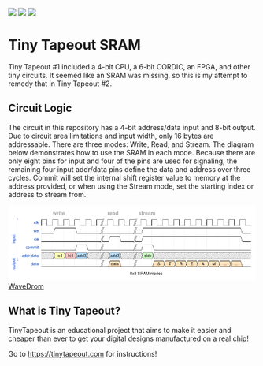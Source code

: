 ![](../../workflows/gds/badge.svg) ![](../../workflows/docs/badge.svg) ![](../../workflows/test/badge.svg)

# Tiny Tapeout SRAM

Tiny Tapeout #1 included a 4-bit CPU, a 6-bit CORDIC, an FPGA, and other tiny
circuits.  It seemed like an SRAM was missing, so this is my attempt to remedy
that in Tiny Tapeout #2.

## Circuit Logic

The circuit in this repository has a 4-bit address/data input and 8-bit output.
Due to circuit area limitations and input width, only 16 bytes are addressable.
There are three modes: Write, Read, and Stream.  The diagram below demonstrates
how to use the SRAM in each mode.  Because there are only eight pins for input
and four of the pins are used for signaling, the remaining four input addr/data
pins define the data and address over three cycles.  Commit will set the
internal shift register value to memory at the address provided, or when using
the Stream mode, set the starting index or address to stream from.

![16x8 SRAM](./16x8sram.png)
[WaveDrom](https://wavedrom.com/editor.html?%7B%0A%20%20signal%3A%20%5B%5B%27input%27%2C%0A%20%20%7Bname%3A%20%20%20%20%20%20%20%27clk%27%2C%20wave%3A%20%27p....%7C..%7C..........%27%7D%2C%0A%20%20%7Bname%3A%20%20%20%20%20%20%20%20%27we%27%2C%20wave%3A%20%2701.0.%7C..%7C1........0%27%7D%2C%0A%20%20%7Bname%3A%20%20%20%20%20%20%20%20%27oe%27%2C%20wave%3A%20%270....%7C10%7C1........0%27%7D%2C%0A%20%20%7Bname%3A%20%20%20%20%27commit%27%2C%20wave%3A%20%270..10%7C..%7C10........%27%7D%2C%0A%20%20%7Bname%3A%20%27addr%7Cdata%27%2C%20wave%3A%20%27x395x%7C5x%7C7x........%27%2C%20data%3A%20%5B%27lo4%27%2C%20%27hi4%27%2C%20%27add3%27%2C%20%27add3%27%2C%27sidx%27%5D%7D%2C%0A%20%20%5D%2C%5B%27output%27%2C%0A%20%20%7Bname%3A%20%20%20%20%20%20%27data%27%2C%20wave%3A%20%270....%7C40%7C.444444440%27%2C%20data%3A%20%5B%27data%27%2C%20%27S%27%2C%27T%27%2C%27R%27%2C%27E%27%2C%27A%27%2C%27M%27%2C%27...%27%2C%27...%27%5D%7D%0A%20%20%5D%5D%2C%0A%20%20head%3A%20%7Btext%3A%0A%20%20%5B%27tspan%27%2C%0A%20%20%20%20%5B%27tspan%27%2C%20%7Bclass%3A%27muted%20h4%27%7D%2C%20%27write%27%5D%2C%0A%20%20%20%20%5B%27tspan%27%2C%20%7Bclass%3A%27muted%20h4%27%7D%2C%20%27%20%20%20%20%20%20%20%20%20%20%20%20%20%20%20%20%20%20%20%20%20%20%20%20%20%20%20%20%20%20read%20%20%20%20%20%20%20%20%20%20%20%20%20%20%27%5D%2C%0A%20%20%20%20%5B%27tspan%27%2C%20%7Bclass%3A%27muted%20h4%27%7D%2C%20%27stream%20%20%20%20%20%20%20%20%20%20%20%20%20%20%20%20%20%20%20%20%20%20%20%20%20%20%20%20%20%20%20%20%20%20%20%20%20%20%20%20%20%20%20%20%20%20%20%20%20%20%20%20%20%20%20%20%20%20%20%27%5D%0A%20%20%5D%7D%2C%0A%20%20foot%3A%20%7Btext%3A%0A%20%20%5B%27tspan%27%2C%20%278x8%20SRAM%20modes%27%5D%7D%0A%7D)

## What is Tiny Tapeout?

TinyTapeout is an educational project that aims to make it easier and cheaper
than ever to get your digital designs manufactured on a real chip!

Go to https://tinytapeout.com for instructions!
